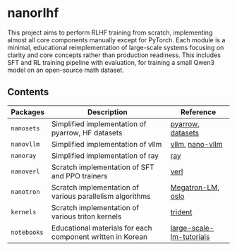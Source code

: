 # nanorlhf
This project aims to perform RLHF training from scratch, implementing almost all core components manually except for PyTorch. Each module is a minimal, educational reimplementation of large-scale systems focusing on clarity and core concepts rather than production readiness. This includes SFT and RL training pipeline with evaluation, for training a small Qwen3 model on an open-source math dataset.

## Contents

| Packages    | Description                                                | Reference                                                                                              |
|-------------|------------------------------------------------------------|--------------------------------------------------------------------------------------------------------|
| `nanosets`  | Simplified implementation of pyarrow, HF datasets          | [pyarrow](https://github.com/apache/arrow), [datasets](https://github.com/huggingface/datasets)        |
| `nanovllm`  | Simplified implementation of vllm                          | [vllm](https://github.com/vllm-project/vllm), [nano-vllm](https://github.com/GeeeekExplorer/nano-vllm) |
| `nanoray`   | Simplified implementation of ray                           | [ray](https://github.com/ray-project/ray)                                                              |
| `nanoverl`  | Scratch implementation of SFT and PPO trainers             | [verl](https://github.com/volcengine/verl)                                                             |
| `nanotron`  | Scratch implementation of various parallelism algorithms   | [Megatron-LM](https://github.com/NVIDIA/Megatron-LM), [oslo](https://github.com/EleutherAI/oslo)       |
| `kernels`   | Scratch implementation of various triton kernels           | [trident](https://github.com/kakaobrain/trident)                                                       |
| `notebooks` | Educational materials for each component written in Korean | [large-scale-lm-tutorials](https://github.com/tunib-ai/large-scale-lm-tutorials)                       |
